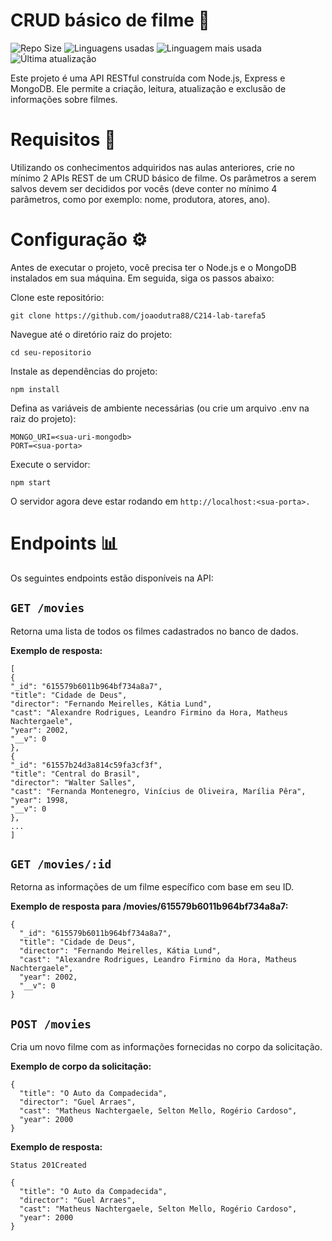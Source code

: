 # CRUD básico de filme 🎥

![Repo Size](https://img.shields.io/github/repo-size/joaodutra88/C214-lab-tarefa5)
![Linguagens usadas](https://img.shields.io/github/languages/count/joaodutra88/C214-lab-tarefa5)
![Linguagem mais usada](https://img.shields.io/github/languages/top/joaodutra88/C214-lab-tarefa5)
![Última atualização](https://img.shields.io/github/last-commit/joaodutra88/C214-lab-tarefa5)

Este projeto é uma API RESTful construída com Node.js, Express e MongoDB. Ele permite a criação, leitura, atualização e exclusão de informações sobre filmes.
#  Requisitos 📜
Utilizando os conhecimentos adquiridos nas aulas anteriores, crie no mínimo 2 APIs REST de um CRUD básico de filme. Os parâmetros a serem salvos devem ser decididos por vocês (deve conter no mínimo 4 parâmetros, como por exemplo: nome, produtora, atores, ano).


# Configuração ⚙️

Antes de executar o projeto, você precisa ter o Node.js e o MongoDB instalados em sua máquina. Em seguida, siga os passos abaixo:

Clone este repositório:
```
git clone https://github.com/joaodutra88/C214-lab-tarefa5
```

Navegue até o diretório raiz do projeto:
```
cd seu-repositorio
```

Instale as dependências do projeto:
```
npm install
```

Defina as variáveis ​​de ambiente necessárias (ou crie um arquivo .env na raiz do projeto):
```
MONGO_URI=<sua-uri-mongodb>
PORT=<sua-porta>
```

Execute o servidor:
```
npm start
```

O servidor agora deve estar rodando em `http://localhost:<sua-porta>.`

# Endpoints 📊

Os seguintes endpoints estão disponíveis na API:

## `GET /movies`

Retorna uma lista de todos os filmes cadastrados no banco de dados.

**Exemplo de resposta:**


```
[
{
"_id": "615579b6011b964bf734a8a7",
"title": "Cidade de Deus",
"director": "Fernando Meirelles, Kátia Lund",
"cast": "Alexandre Rodrigues, Leandro Firmino da Hora, Matheus Nachtergaele",
"year": 2002,
"__v": 0
},
{
"_id": "61557b24d3a814c59fa3cf3f",
"title": "Central do Brasil",
"director": "Walter Salles",
"cast": "Fernanda Montenegro, Vinícius de Oliveira, Marília Pêra",
"year": 1998,
"__v": 0
},
...
]
```


## `GET /movies/:id`
Retorna as informações de um filme específico com base em seu ID.

**Exemplo de resposta para /movies/615579b6011b964bf734a8a7:**

```
{
  "_id": "615579b6011b964bf734a8a7",
  "title": "Cidade de Deus",
  "director": "Fernando Meirelles, Kátia Lund",
  "cast": "Alexandre Rodrigues, Leandro Firmino da Hora, Matheus Nachtergaele",
  "year": 2002,
  "__v": 0
}
```

## `POST /movies`
Cria um novo filme com as informações fornecidas no corpo da solicitação.

**Exemplo de corpo da solicitação:**

```
{
  "title": "O Auto da Compadecida",
  "director": "Guel Arraes",
  "cast": "Matheus Nachtergaele, Selton Mello, Rogério Cardoso",
  "year": 2000
}
```
**Exemplo de resposta:**

`Status 201Created`
```
{
  "title": "O Auto da Compadecida",
  "director": "Guel Arraes",
  "cast": "Matheus Nachtergaele, Selton Mello, Rogério Cardoso",
  "year": 2000
}
